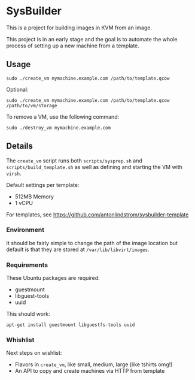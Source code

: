 # SysBuilder

This is a project for building images in KVM from an image.

This project is in an early stage and the goal is to automate the whole process
of setting up a new machine from a template.

## Usage

    sudo ./create_vm mymachine.example.com /path/to/template.qcow

Optional:

    sudo ./create_vm mymachine.example.com /path/to/template.qcow /path/to/vm/storage

To remove a VM, use the following command:

    sudo ./destroy_vm mymachine.example.com

## Details

The `create_vm` script runs both `scripts/sysprep.sh` and `scripts/build_template.sh` as
well as defining and starting the VM with `virsh`.

Default settings per template:

* 512MB Memory
* 1 vCPU

For templates, see https://github.com/antonlindstrom/sysbuilder-template

### Environment

It should be fairly simple to change the path of the image location but default
is that they are stored at `/var/lib/libvirt/images`.

### Requirements

These Ubuntu packages are required:

* guestmount
* libguest-tools
* uuid

This should work:

    apt-get install guestmount libguestfs-tools uuid

### Whishlist

Next steps on wishlist:
* Flavors in `create_vm`, like small, medium, large (like tshirts omg!)
* An API to copy and create machines via HTTP from template
